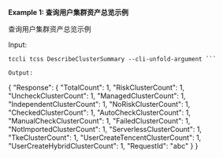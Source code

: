 **Example 1: 查询用户集群资产总览示例**

查询用户集群资产总览示例

Input: 

```
tccli tcss DescribeClusterSummary --cli-unfold-argument ```

Output: 
```
{
    "Response": {
        "TotalCount": 1,
        "RiskClusterCount": 1,
        "UncheckClusterCount": 1,
        "ManagedClusterCount": 1,
        "IndependentClusterCount": 1,
        "NoRiskClusterCount": 1,
        "CheckedClusterCount": 1,
        "AutoCheckClusterCount": 1,
        "ManualCheckClusterCount": 1,
        "FailedClusterCount": 1,
        "NotImportedClusterCount": 1,
        "ServerlessClusterCount": 1,
        "TkeClusterCount": 1,
        "UserCreateTencentClusterCount": 1,
        "UserCreateHybridClusterCount": 1,
        "RequestId": "abc"
    }
}
```

